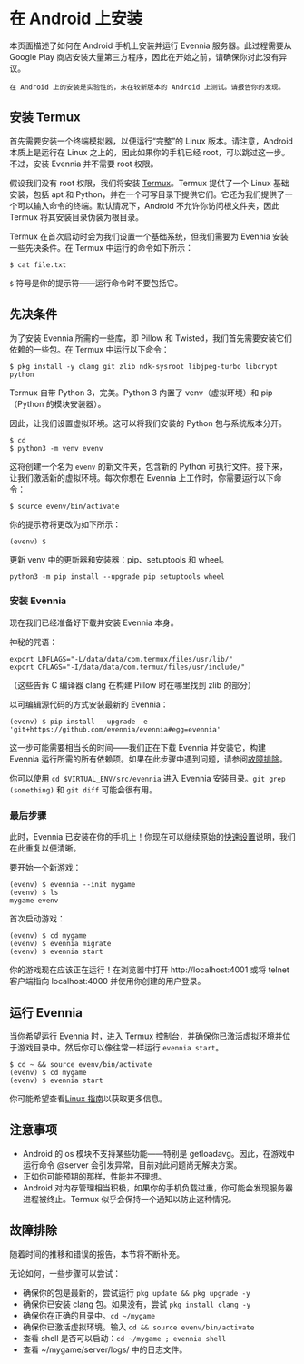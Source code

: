 # 在 Android 上安装

本页面描述了如何在 Android 手机上安装并运行 Evennia 服务器。此过程需要从 Google Play 商店安装大量第三方程序，因此在开始之前，请确保你对此没有异议。

```{warning}
在 Android 上的安装是实验性的，未在较新版本的 Android 上测试。请报告你的发现。
```

## 安装 Termux

首先需要安装一个终端模拟器，以便运行“完整”的 Linux 版本。请注意，Android 本质上是运行在 Linux 之上的，因此如果你的手机已经 root，可以跳过这一步。不过，安装 Evennia 并不需要 root 权限。

假设我们没有 root 权限，我们将安装 [Termux](https://play.google.com/store/apps/details?id=com.termux&hl=en)。Termux 提供了一个 Linux 基础安装，包括 apt 和 Python，并在一个可写目录下提供它们。它还为我们提供了一个可以输入命令的终端。默认情况下，Android 不允许你访问根文件夹，因此 Termux 将其安装目录伪装为根目录。

Termux 在首次启动时会为我们设置一个基础系统，但我们需要为 Evennia 安装一些先决条件。在 Termux 中运行的命令如下所示：

```
$ cat file.txt
```

`$` 符号是你的提示符——运行命令时不要包括它。

## 先决条件

为了安装 Evennia 所需的一些库，即 Pillow 和 Twisted，我们首先需要安装它们依赖的一些包。在 Termux 中运行以下命令：

```
$ pkg install -y clang git zlib ndk-sysroot libjpeg-turbo libcrypt python
```

Termux 自带 Python 3，完美。Python 3 内置了 venv（虚拟环境）和 pip（Python 的模块安装器）。

因此，让我们设置虚拟环境。这可以将我们安装的 Python 包与系统版本分开。

```
$ cd
$ python3 -m venv evenv
```

这将创建一个名为 `evenv` 的新文件夹，包含新的 Python 可执行文件。接下来，让我们激活新的虚拟环境。每次你想在 Evennia 上工作时，你需要运行以下命令：

```
$ source evenv/bin/activate
```

你的提示符将更改为如下所示：

```
(evenv) $
```

更新 venv 中的更新器和安装器：pip、setuptools 和 wheel。

```
python3 -m pip install --upgrade pip setuptools wheel
```

### 安装 Evennia

现在我们已经准备好下载并安装 Evennia 本身。

神秘的咒语：

```
export LDFLAGS="-L/data/data/com.termux/files/usr/lib/"
export CFLAGS="-I/data/data/com.termux/files/usr/include/"
```

（这些告诉 C 编译器 clang 在构建 Pillow 时在哪里找到 zlib 的部分）

以可编辑源代码的方式安装最新的 Evennia：

```
(evenv) $ pip install --upgrade -e 'git+https://github.com/evennia/evennia#egg=evennia'
```

这一步可能需要相当长的时间——我们正在下载 Evennia 并安装它，构建 Evennia 运行所需的所有依赖项。如果在此步骤中遇到问题，请参阅[故障排除](./Installation-Android.md#troubleshooting)。

你可以使用 `cd $VIRTUAL_ENV/src/evennia` 进入 Evennia 安装目录。`git grep (something)` 和 `git diff` 可能会很有用。

### 最后步骤

此时，Evennia 已安装在你的手机上！你现在可以继续原始的[快速设置](./Installation.md)说明，我们在此重复以便清晰。

要开始一个新游戏：

```
(evenv) $ evennia --init mygame
(evenv) $ ls
mygame evenv
```

首次启动游戏：

```
(evenv) $ cd mygame
(evenv) $ evennia migrate
(evenv) $ evennia start
```

你的游戏现在应该正在运行！在浏览器中打开 http://localhost:4001 或将 telnet 客户端指向 localhost:4000 并使用你创建的用户登录。

## 运行 Evennia

当你希望运行 Evennia 时，进入 Termux 控制台，并确保你已激活虚拟环境并位于游戏目录中。然后你可以像往常一样运行 `evennia start`。

```
$ cd ~ && source evenv/bin/activate
(evenv) $ cd mygame
(evenv) $ evennia start
```

你可能希望查看[Linux 指南](./Installation-Git.md#linux-install)以获取更多信息。

## 注意事项

- Android 的 os 模块不支持某些功能——特别是 getloadavg。因此，在游戏中运行命令 @server 会引发异常。目前对此问题尚无解决方案。
- 正如你可能预期的那样，性能并不理想。
- Android 对内存管理相当积极，如果你的手机负载过重，你可能会发现服务器进程被终止。Termux 似乎会保持一个通知以防止这种情况。

## 故障排除

随着时间的推移和错误的报告，本节将不断补充。

无论如何，一些步骤可以尝试：

- 确保你的包是最新的，尝试运行 `pkg update && pkg upgrade -y`
- 确保你已安装 clang 包。如果没有，尝试 `pkg install clang -y`
- 确保你在正确的目录中。`cd ~/mygame`
- 确保你已激活虚拟环境。输入 `cd && source evenv/bin/activate`
- 查看 shell 是否可以启动：`cd ~/mygame ; evennia shell`
- 查看 ~/mygame/server/logs/ 中的日志文件。
